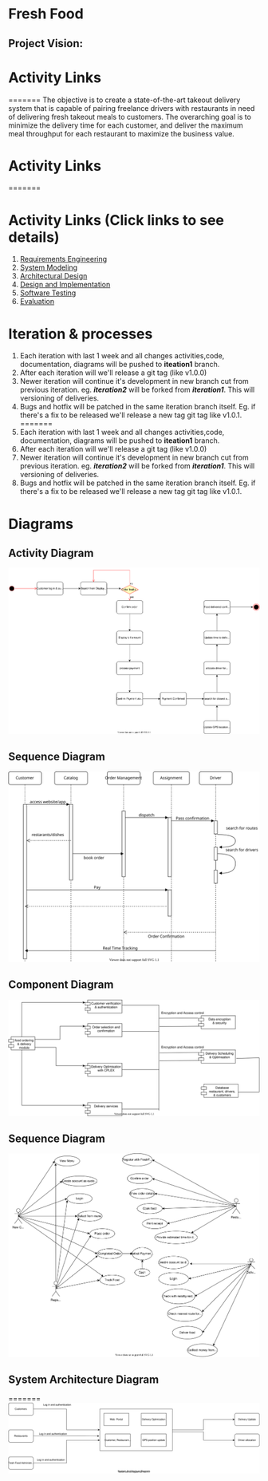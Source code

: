 # Fresh Food

## Project Vision:


# Activity Links 
=======
The objective is to create a state-of-the-art takeout delivery system that is capable of pairing freelance drivers with restaurants in need of delivering fresh takeout meals to customers. The overarching goal is to minimize the delivery time for each customer, and deliver the maximum meal throughput for each restaurant to maximize the business value.


# Activity Links

=======
# Activity Links (Click links to see details)

1. [Requirements Engineering](activities/requirements-engineering.md)
2. [System Modeling](activities/system-modeling.md)
3. [Architectural Design](activities/architectural-design.md)
4. [Design and Implementation](activities/design-and-implementation.md)
5. [Software Testing](activities/software-testing.md)
6. [Evaluation](activities/evaluation.md)

# Iteration & processes


1. Each iteration with last 1 week and all changes activities,code, documentation, diagrams will be pushed to **iteation1** branch.
2. After each iteration will we'll release a git tag (like v1.0.0)
3. Newer iteration will continue it's development in new branch cut from previous iteration. eg. _**iteration2**_ will be forked from _**iteration1**_. This will versioning of deliveries.
4. Bugs and hotfix will be patched in the same iteration branch itself. Eg. if there's a fix to be released we'll release a new tag git tag like v1.0.1.
=======
1. Each iteration with last 1 week and all changes activities,code, documentation, diagrams will be pushed to **iteation1** branch. 
2. After each iteration will we'll release a git tag (like v1.0.0) 
3. Newer iteration will continue it's development in new branch cut from previous iteration. eg. _**iteration2**_ will be forked from _**iteration1**_. This will versioning of deliveries.
4. Bugs and hotfix will be patched in the same iteration branch itself. Eg. if there's a fix to be released we'll release a new tag git tag like v1.0.1.  

# Diagrams
## Activity Diagram
![Activity Diagram](assets/Activity%20Diagram.drawio.svg)
## Sequence Diagram
![Sequence Diagram](assets/fresh-food-sequence-diagram.drawio.svg)


## Component Diagram
![Component Diagram](assets/component%20Diagram.drawio.svg)

## Sequence Diagram
![Sequence Diagram](assets/Used_case.drawio.svg)


## System Architecture Diagram
=======
![System Architecture](assets/System%20Architecture%20Diagram.drawio.svg)

